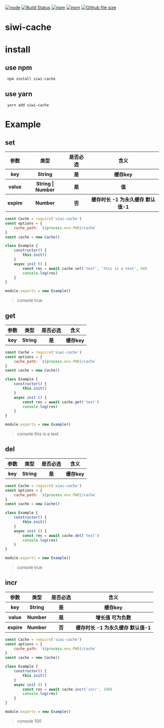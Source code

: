 [![node](https://img.shields.io/node/v/siwi-cache.svg)](https://www.npmjs.com/package/siwi-cache)
[![Build Status](https://travis-ci.org/siwilizhao/siwi-cache.svg?branch=master)](https://travis-ci.org/siwilizhao/siwi-cache)
[![npm](https://img.shields.io/npm/v/siwi-cache.svg)](https://www.npmjs.com/package/siwi-cache)
[![npm](https://img.shields.io/npm/dt/siwi-cache.svg)](https://www.npmjs.com/package/siwi-cache)
[![Github file size](https://img.shields.io/github/size/siwilizhao/siwi-cache/lib/cache.js.svg)](https://github.com/siwilizhao/siwi-cache/lib/mixin.js)


# siwi-cache

# install

## use npm 

` npm install siwi-cache`

## use yarn

` yarn add siwi-cache`

# Example

## set

<table>
    <tr>
        <th>参数</th>
        <th>类型</th>
        <th>是否必选</th>
        <th>含义</th>
    </tr>
    <tr>
        <th>key</th>
        <th>String</th>
        <th>是</th>
        <th>缓存key</th>
    </tr>
    <tr>
        <th>value</th>
        <th>String | Number</th>
        <th>是</th>
        <th>值</th>
    </tr>
    <tr>
        <th>expire</th>
        <th>Number</th>
        <th>否</th>
        <th>缓存时长 -1 为永久缓存 默认值-1</th>
    </tr>
</table>

```js
const Cache = require('siwi-cache')
const options = {
    cache_path: `${process.env.PWD}/cache`
}
const cache = new Cache()

class Example {
    constructor() {
        this.init()
    }
    async init () {
        const res = await cache.set('test', 'this is a test', 60)
        console.log(res)
    }
}

module.exports = new Example()
```
> console true

## get

<table>
    <tr>
        <th>参数</th>
        <th>类型</th>
        <th>是否必选</th>
        <th>含义</th>
    </tr>
    <tr>
        <th>key</th>
        <th>String</th>
        <th>是</th>
        <th>缓存key</th>
    </tr>
</table>

```js
const Cache = require('siwi-cache')
const options = {
    cache_path: `${process.env.PWD}/cache`
}
const cache = new Cache()

class Example {
    constructor() {
        this.init()
    }
    async init () {
        const res = await cache.get('test')
        console.log(res)
    }
}

module.exports = new Example()
```

> console this is a test

## del

<table>
    <tr>
        <th>参数</th>
        <th>类型</th>
        <th>是否必选</th>
        <th>含义</th>
    </tr>
    <tr>
        <th>key</th>
        <th>String</th>
        <th>是</th>
        <th>缓存key</th>
    </tr>
</table>

```js
const Cache = require('siwi-cache')
const options = {
    cache_path: `${process.env.PWD}/cache`
}
const cache = new Cache()

class Example {
    constructor() {
        this.init()
    }
    async init () {
        const res = await cache.del('test')
        console.log(res)
    }
}

module.exports = new Example()
```

> console true

## incr

<table>
    <tr>
        <th>参数</th>
        <th>类型</th>
        <th>是否必选</th>
        <th>含义</th>
    </tr>
    <tr>
        <th>key</th>
        <th>String</th>
        <th>是</th>
        <th>缓存key</th>
    </tr>
    <tr>
        <th>value</th>
        <th>Number</th>
        <th>是</th>
        <th>增长值 可为负数</th>
    </tr>
    <tr>
        <th>expire</th>
        <th>Number</th>
        <th>否</th>
        <th>缓存时长 -1 为永久缓存 默认值-1</th>
    </tr>
</table>

```js
const Cache = require('siwi-cache')
const options = {
    cache_path: `${process.env.PWD}/cache`
}
const cache = new Cache()

class Example {
    constructor() {
        this.init()
    }
    async init () {
        const res = await cache.incr('incr', 100)
        console.log(res)
    }
}

module.exports = new Example()
```

> console 100

